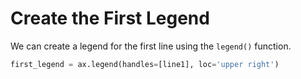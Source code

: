 # Create the First Legend

We can create a legend for the first line using the `legend()` function.

```python
first_legend = ax.legend(handles=[line1], loc='upper right')
```
